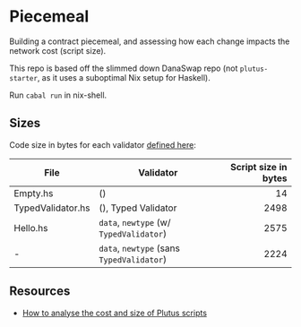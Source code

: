 # Piecemeal

Building a contract piecemeal, and assessing how each change impacts the network cost (script size).

This repo is based off the slimmed down DanaSwap repo (not `plutus-starter`, as it uses a suboptimal Nix setup for Haskell).

Run `cabal run` in nix-shell.

## Sizes

Code size in bytes for each validator [defined here](https://github.com/ArdanaLabs/Piecemeal/tree/main/src/Piecemeal):

| File              | Validator                                 | Script size in bytes |
| ----------------- | ----------------------------------------- | -------------------: |
| Empty.hs          | ()                                        |                   14 |
| TypedValidator.hs | (), Typed Validator                       |                 2498 |
| Hello.hs          | `data`, `newtype` (w/ `TypedValidator`)   |                 2575 |
| -                 | `data`, `newtype` (sans `TypedValidator`) |                 2224 |

## Resources

- [How to analyse the cost and size of Plutus scripts](https://marlowe-playground-staging.plutus.aws.iohkdev.io/doc/plutus/howtos/analysing-scripts.html)